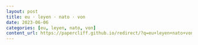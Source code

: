 ```yaml
---
layout: post
title: eu · leyen · nato · von
date: 2023-06-06
categories: [eu, leyen, nato, von]
content_url: https://papercliff.github.io/redirect/?q=eu+leyen+nato+von&tbs=cdr:1,cd_min:6/5/2023,cd_max:6/7/2023
---
```


